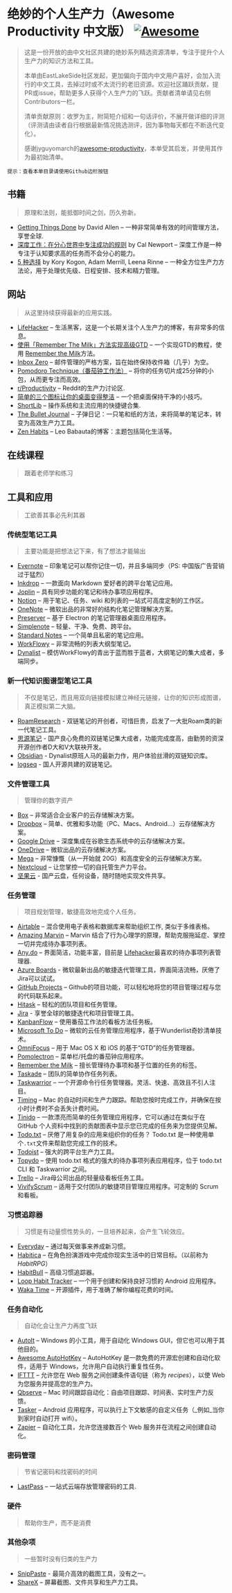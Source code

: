 # 绝妙的个人生产力（Awesome Productivity 中文版） [![Awesome](https://cdn.rawgit.com/sindresorhus/awesome/d7305f38d29fed78fa85652e3a63e154dd8e8829/media/badge.svg)](https://github.com/sindresorhus/awesome)

> 这是一份开放的由中文社区共建的绝妙系列精选资源清单，专注于提升个人生产力的知识方法和工具。
>
> 本单由EastLakeSide社区发起，更加偏向于国内中文用户喜好，会加入流行的中文工具，去掉过时或不太流行的老旧资源。欢迎社区踊跃贡献，提PR或issue，帮助更多人获得个人生产力的飞跃。贡献者清单请见右侧Contributors一栏。
> 
> 清单贡献原则：收罗为主，附简短介绍和一句话评价，不展开做详细的评测（评测请由读者自行根据最新情况挑选测评，因为事物每天都在不断迭代变化）。
> 
> 感谢jyguyomarch的[awesome-productivity](https://github.com/jyguyomarch/awesome-productivity)，本单受其启发，并使用其作为最初始清单。

```
提示：查看本单目录请使用Github边栏按钮
```

## 书籍
> 原理和法则，能抵御时间之剑，历久弥新。

- [Getting Things Done](https://gettingthingsdone.com/store/product.php?productid=17035&cat=3&page) by David Allen – 一种非常简单有效的时间管理方法，享誉全球.
- [深度工作：在分心世界中专注成功的规则](https://www.calnewport.com/books/deep-work/) by Cal Newport – 深度工作是一种专注于认知要求高的任务而不会分心的能力。
- [5 种选择](http://books.simonandschuster.ca/The-5-Choices/Kory-Kogon/9781476711713) by Kory Kogon, Adam Merrill, Leena Rinne – 一种全方位生产力方法论，用于处理优先级、日程安排、技术和精力管理。


## 网站
> 从这里持续获得最新的应用实践。

- [LifeHacker](http://lifehacker.com/) – 生活黑客，这是一个长期关注个人生产力的博客，有非常多的信息。
- [使用「Remember The Milk」方法实现高级GTD](http://blog.rememberthemilk.com/post/116665489183/guest-post-advanced-gtd-with-remember-the-milk) – 一个实现GTD的教程，使用 [Remember the Milk](https://www.rememberthemilk.com)方法。
- [Inbox Zero](http://www.43folders.com/izero) – 邮件管理的严格方案，旨在始终保持收件箱（几乎）为空。
- [Pomodoro Technique（番茄钟工作法）](http://pomodorotechnique.com/) – 将你的任务切片成25分钟的小包，从而更专注而高效。
- [r/Productivity](https://www.reddit.com/r/productivity/) – Reddit的生产力讨论区.
- [简单的三个图标让你的桌面变得整洁](http://lifehacker.com/5901487/rid-your-desktop-of-clutter-with-this-simple-trio-of-icons) – 一个把桌面保持干净的小技巧。
- [ShortLib](https://shortlib.netlify.app/) – 操作系统和主流应用的快捷键合集.
- [The Bullet Journal](http://bulletjournal.com/) – 子弹日记：一只笔和纸的方法，来将简单的笔记本，转变为高效生产力工具。
- [Zen Habits](https://zenhabits.net/) – Leo Babauta的博客：主题包括简化生活等。

## 在线课程
> 跟着老师学和练习


## 工具和应用
> 工欲善其事必先利其器


### 传统型笔记工具
> 主要功能是把想法记下来，有了想法才能输出

- [Evernote](https://evernote.com/) – 印象笔记可以帮你记住一切，并且多端同步（PS: 中国版广告营销过于猛烈）
- [Inkdrop](https://www.inkdrop.info/) – 一款面向 Markdown 爱好者的跨平台笔记应用。
- [Joplin](https://joplinapp.org/) – 具有同步功能的笔记和待办事项应用程序。
- [Notion](https://www.notion.so/) – 用于笔记、任务、wiki 和列表的一站式可高度定制的工作区。
- [OneNote](https://www.onenote.com/) – 微软出品的非常好的结构化笔记管理解决方案。
- [Preserver](https://github.com/hsbalar/preserver) – 基于 Electron 的笔记管理器桌面应用程序。
- [Simplenote](https://simplenote.com/) – 轻量、干净、免费、跨平台。
- [Standard Notes](https://standardnotes.org/) – 一个简单且私密的笔记应用。
- [WorkFlowy](https://workflowy.com/) – 非常流畅的列表大纲型笔记。
- [Dynalist](https://workflowy.com/) – 模仿WorkFlowy的青出于蓝而胜于蓝者，大纲笔记的集大成者，多端同步。

### 新一代知识图谱型笔记工具
> 不仅是笔记，而且用双向链接模拟建立神经元链接，让你的知识形成图谱，真正模拟第二大脑。
- [RoamResearch](https://roamresearch.com/) - 双链笔记的开创者，可惜巨贵，启发了一大批Roam类的新一代笔记工具。
- [思源笔记](https://b3log.org/siyuan/) - 国产良心免费的双链笔记集大成者，功能完成度高，由勤劳的资深开源创作者D大和V大联袂开发。
- [Obsidian](https://obsidian.md/) - Dynalist原班人马的最新力作，用户体验丝滑的双链知识库。
- [logseq](https://logseq.com/) - 国人开源共建的双链笔记。


### 文件管理工具
> 管理你的数字资产

- [Box](https://www.box.com) – 非常适合企业客户的云存储解决方案。
- [Dropbox](https://www.dropbox.com) – 简单、优雅和多功能（PC、Macs、Android...）云存储解决方案。
- [Google Drive](https://www.google.com/drive/) – 深度集成在谷歌生态系统中的云存储解决方案。
- [OneDrive](https://onedrive.live.com) – 微软出品的云存储解决方案。
- [Mega](https://mega.io/) – 非常慷慨（从一开始就 20G）和高度安全的云存储解决方案。
- [Nextcloud](https://nextcloud.com) – 让您掌控一切的自托管生产力平台。
- [坚果云](https://www.jianguoyun.com/) - 国产云盘，任何设备，随时随地实现文件共享。


### 任务管理
> 项目规划管理，敏捷高效地完成个人任务。

- [Airtable](https://airtable.com/) – 混合使用电子表格和数据库来帮助组织工作, 类似于多维表格。
- [Amazing Marvin](https://www.amazingmarvin.com/) – Marvin 结合了行为心理学的原理，帮助克服拖延症、掌控一切并完成待办事项列表。
- [Any.do](http://www.any.do/) – 界面简洁，功能丰富，目前是 [Lifehacker](http://lifehacker.com/5924093/five-best-to-do-list-managers)最喜欢的待办事项列表管理器.
- [Azure Boards](https://azure.microsoft.com/zh-cn/services/devops/boards/) - 微软最新出品的敏捷迭代管理工具，界面简洁流畅，厌倦了Jira可以试试。
- [GitHub Projects](https://github.com/features/project-management/) – Github的项目功能，可以轻松地将您的项目管理过程与您的代码联系起来。
- [Hitask](https://hitask.com) – 轻松的团队项目和任务管理。
- [Jira](https://www.atlassian.com/software/jira) - 享誉全球的敏捷迭代和项目管理工具。
- [KanbanFlow](https://kanbanflow.com) – 使用番茄工作法的看板方法任务板。
- [Microsoft To Do](https://todo.microsoft.com/tasks/) – 微软的云任务管理应用程序，基于Wunderlist奇妙清单技术。
- [OmniFocus](https://www.omnigroup.com/omnifocus) – 用于 Mac OS X 和 iOS 的基于“GTD”的任务管理器。
- [Pomolectron](https://github.com/amitmerchant1990/pomolectron) – 菜单栏/托盘的番茄钟应用程序。
- [Remember the Milk](https://www.rememberthemilk.com) – 擅长管理待办事项和基于位置的任务的标签。
- [Taskade](https://taskade.com) – 团队的简单协作任务列表。
- [Taskwarrior](http://taskwarrior.org/) – 一个开源命令行任务管理器。灵活、快速、高效且不引人注目。
- [Timing](https://timingapp.com/) – Mac 的自动时间和生产力跟踪。帮助您按时完成工作，并确保在按小时计费时不会丢失计费时间。
- [Tinido](https://tinido.com/) – 一款漂亮而简单的任务管理应用程序，它可以通过在类似于在 GitHub 个人资料中找到的贡献图表中显示您已完成的任务来为您提供见解。
- [Todo.txt](http://todotxt.com/) – 厌倦了用复杂的应用来组织你的任务？ Todo.txt 是一种使用单个`.txt`文件来帮助您完成工作的技术。
- [Todoist](https://todoist.com/) – 强大的跨平台生产力工具。
- [Topydo](https://github.com/topydo/topydo) – 使用 todo.txt 格式的强大的待办事项列表应用程序，位于 todo.txt CLI 和 Taskwarrior 之间。
- [Trello](https://trello.com) – Jira母公司出品的轻量级看板任务工具。
- [VivifyScrum](https://www.vivifyscrum.com) – 适用于交付团队的敏捷项目管理应用程序。可定制的 Scrum 和看板。

### 习惯追踪器
> 习惯是有动量惯性势头的，一旦培养起来，会产生飞轮效应。

- [Everyday](https://everyday.app/) – 通过每天做事来养成新习惯。
- [Habitica](https://habitica.com) – 在角色扮演游戏中完成你现实生活中的日常目标。（以前称为 _HabitRPG_）
- [HabitBull](http://www.habitbull.com/) – 高级习惯追踪器。
- [Loop Habit Tracker](https://github.com/iSoron/uhabits) – 一个用于创建和保持良好习惯的 Android 应用程序。
- [Waka Time](https://wakatime.com/) –  开源插件，用于准确了解你编程花费的时间。

### 任务自动化
> 自动化会让生产力再度飞跃

- [AutoIt](https://www.autoitscript.com/) – Windows 的小工具，用于自动化 Windows GUI，但它也可以用于其他目的。
- [Awesome AutoHotKey](https://github.com/ahkscript/awesome-AutoHotkey) – AutoHotKey 是一款免费的开源宏创建和自动化软件，适用于 Windows，允许用户自动执行重复性任务。
- [IFTTT](https://ifttt.com) – 允许您在 Web 服务之间创建条件语句链（称为 _recipes_），以使 Web 为您服务并提高您的生产力。
- [Qbserve](https://qotoqot.com/qbserve/) – Mac 时间跟踪自动化：自由项目跟踪、时间表、实时生产力反馈。
- [Tasker](http://tasker.dinglisch.net/) – Android 应用程序，可以执行上下文敏感的自定义任务（_例如_当你到家时自动打开 wifi）。
- [Zapier](https://zapier.com/) – 自动化工具，允许您连接数百个 Web 服务并在流程之间创建自动化。

### 密码管理
> 节省记密码和找密码的时间

- [LastPass](https://lastpass.com) – 一站式云端存放管理密码的工具.

### 硬件
> 帮助你生产，而不是消费


### 其他杂项
> 一些暂时没有归类的生产力

- [SnipPaste](https://zh.snipaste.com/) - 最简介高效的截图工具，没有之一。
- [ShareX](https://getsharex.com/) – 屏幕截图、文件共享和生产力工具。
